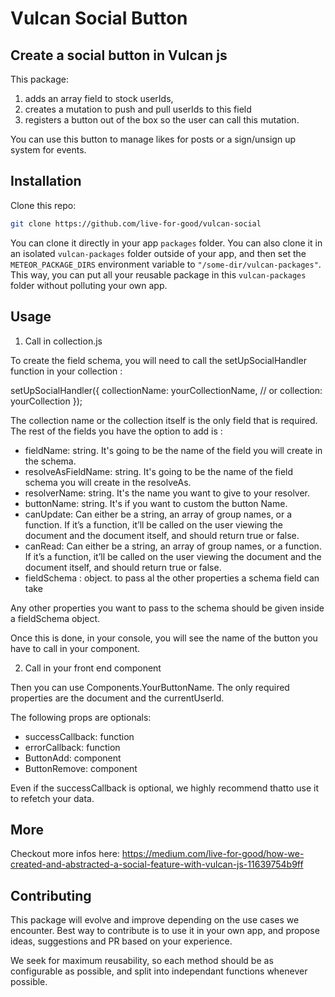 # Vulcan Social Button

## Create a social button in Vulcan js

This package:

1.  adds an array field to stock userIds,
2.  creates a mutation to push and pull userIds to this field
3.  registers a button out of the box so the user can call this mutation.

You can use this button to manage likes for posts or a sign/unsign up system for events.

## Installation

Clone this repo:

```sh
git clone https://github.com/live-for-good/vulcan-social
```

You can clone it directly in your app `packages` folder. You can also clone it in an isolated `vulcan-packages` folder outside of your app, and then set the `METEOR_PACKAGE_DIRS` environment variable to `"/some-dir/vulcan-packages"`. This way, you can put all your reusable package in this `vulcan-packages` folder without polluting your own app.

## Usage

1. Call in collection.js

To create the field schema, you will need to call the setUpSocialHandler function in your collection :

setUpSocialHandler({
collectionName: yourCollectionName, // or collection: yourCollection
});

The collection name or the collection itself is the only field that is required. The rest of the fields you have the option to add is :

- fieldName: string. It's going to be the name of the field you will create in the schema.
- resolveAsFieldName: string. It's going to be the name of the field schema you will create in the resolveAs.
- resolverName: string. It's the name you want to give to your resolver.
- buttonName: string. It's if you want to custom the button Name.
- canUpdate: Can either be a string, an array of group names, or a function. If it’s a function, it’ll be called on the user viewing the document and the document itself, and should return true or false.
- canRead: Can either be a string, an array of group names, or a function. If it’s a function, it’ll be called on the user viewing the document and the document itself, and should return true or false.
- fieldSchema : object. to pass al the other properties a schema field can take

Any other properties you want to pass to the schema should be given inside a fieldSchema object.

Once this is done, in your console, you will see the name of the button you have to call in your component.

2. Call in your front end component

Then you can use Components.YourButtonName. The only required properties are the document and the currentUserId.

The following props are optionals:

- successCallback: function
- errorCallback: function
- ButtonAdd: component
- ButtonRemove: component

Even if the successCallback is optional, we highly recommend thatto use it to refetch your data.

## More

Checkout more infos here: https://medium.com/live-for-good/how-we-created-and-abstracted-a-social-feature-with-vulcan-js-11639754b9ff

## Contributing

This package will evolve and improve depending on the use cases we encounter. Best way to contribute is to use it in your own app, and propose ideas, suggestions and PR based on your experience.

We seek for maximum reusability, so each method should be as configurable as possible, and split into independant functions whenever possible.
